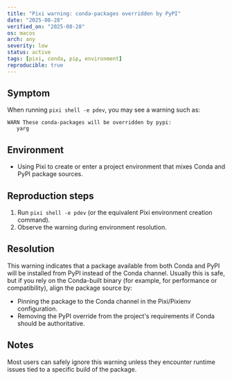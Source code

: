 ```yaml
---
title: "Pixi warning: conda-packages overridden by PyPI"
date: "2025-08-28"
verified_on: "2025-08-28"
os: macos
arch: any
severity: low
status: active
tags: [pixi, conda, pip, environment]
reproducible: true
---
```


Symptom
-------

When running `pixi shell -e pdev`, you may see a warning such as:

```
WARN These conda-packages will be overridden by pypi:
   yarg
```

Environment
-----------

- Using Pixi to create or enter a project environment that mixes Conda and PyPI package sources.

Reproduction steps
------------------

1. Run `pixi shell -e pdev` (or the equivalent Pixi environment creation command).
2. Observe the warning during environment resolution.

Resolution
----------

This warning indicates that a package available from both Conda and PyPI will be installed from PyPI instead of the Conda channel. Usually this is safe, but if you rely on the Conda-built binary (for example, for performance or compatibility), align the package source by:

- Pinning the package to the Conda channel in the Pixi/Pixienv configuration.
- Removing the PyPI override from the project's requirements if Conda should be authoritative.

Notes
-----

Most users can safely ignore this warning unless they encounter runtime issues tied to a specific build of the package.
